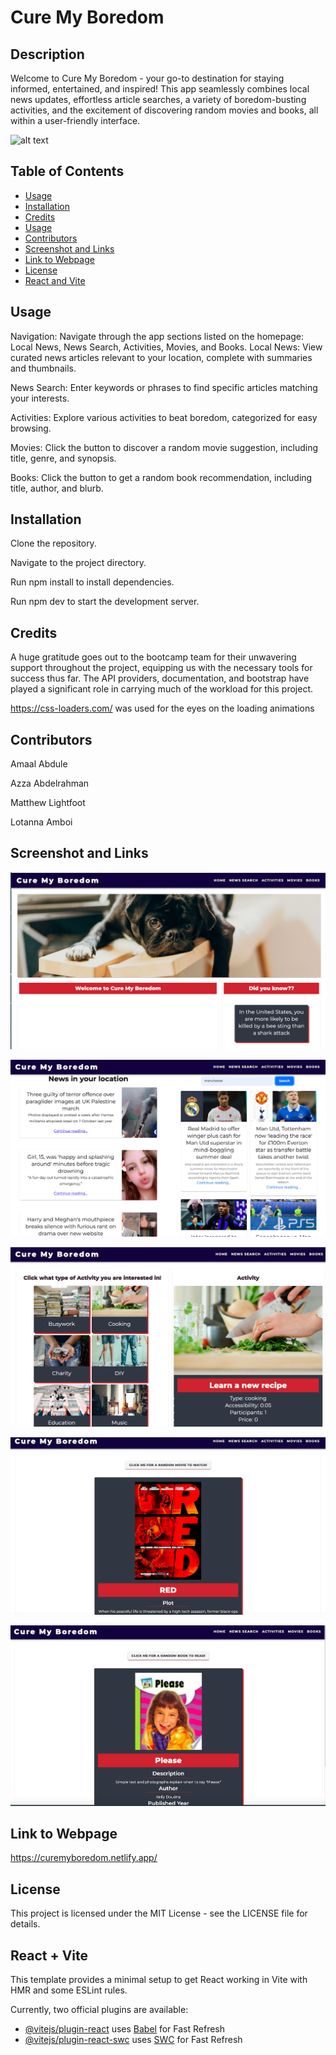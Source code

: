 # Cure My Boredom

## Description
Welcome to Cure My Boredom - your go-to destination for staying informed, entertained, and inspired! This app seamlessly combines local news updates, effortless article searches, a variety of boredom-busting activities, and the excitement of discovering random movies and books, all within a user-friendly interface.

![alt text](https://img.shields.io/badge/License-MIT-green)

## Table of Contents

* [Usage](#usage)
* [Installation](#installation)
* [Credits](#credits)
* [Usage](#usage)
* [Contributors](#contributors)
* [Screenshot and Links](#screenshot-and-links)
* [Link to Webpage](#link-to-webpage)
* [License](#license)
* [React and Vite](#react--vite)

## Usage
Navigation: Navigate through the app sections listed on the homepage: Local News, News Search, Activities, Movies, and Books.
Local News: View curated news articles relevant to your location, complete with summaries and thumbnails.

News Search: Enter keywords or phrases to find specific articles matching your interests.

Activities: Explore various activities to beat boredom, categorized for easy browsing.

Movies: Click the button to discover a random movie suggestion, including title, genre, and synopsis.

Books: Click the button to get a random book recommendation, including title, author, and blurb.


## Installation
Clone the repository.

Navigate to the project directory.

Run npm install to install dependencies.

Run npm dev to start the development server.


## Credits 
A huge gratitude goes out to the bootcamp team for their unwavering support throughout the project, equipping us with the necessary tools for success thus far. The API providers, documentation, and bootstrap have played a significant role in carrying much of the workload for this project.

https://css-loaders.com/ was used for the eyes on the loading animations


## Contributors

Amaal Abdule

Azza Abdelrahman

Matthew Lightfoot

Lotanna Amboi


## Screenshot and Links 
![Landing page](public/assets/Screenshots/1.png)

![Home page](public/assets/Screenshots/2.png)

![Activities page](public/assets/Screenshots/3.png)

![Movies page](public/assets/Screenshots/4.png)

![Books page](public/assets/Screenshots/5.png)


## Link to Webpage
https://curemyboredom.netlify.app/


## License
This project is licensed under the MIT License - see the LICENSE file for details.


## React + Vite

This template provides a minimal setup to get React working in Vite with HMR and some ESLint rules.

Currently, two official plugins are available:

- [@vitejs/plugin-react](https://github.com/vitejs/vite-plugin-react/blob/main/packages/plugin-react/README.md) uses [Babel](https://babeljs.io/) for Fast Refresh
- [@vitejs/plugin-react-swc](https://github.com/vitejs/vite-plugin-react-swc) uses [SWC](https://swc.rs/) for Fast Refresh
